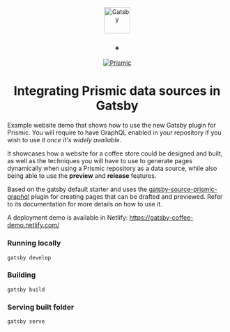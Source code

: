 
<div align="center">
  <a href="https://www.gatsbyjs.org">
    <img alt="Gatsby" src="https://www.gatsbyjs.org/monogram.svg" width="60" />
  </a>
  <h3><strong>+</strong></h3>
  <a href="https://prismic.io">
    <img alt="Prismic" src="https://prismic.io/website-assets/images/logo-dark.svg">
  </a>
</div>
<h1 align="center">
  Integrating Prismic data sources in Gatsby
</h1>

Example website demo that shows how to use the new Gatsby plugin for Prismic. You will require to have GraphQL enabled in your repository if you wish to use it _once it's widely available_.

It showcases how a website for a coffee store could be designed and built, as well as the techniques you will have to use to generate pages dynamically when using a Prismic repository as a data source, while also being able to use the **preview** and **release** features.

Based on the gatsby default starter and uses the [gatsby-source-prismic-graphql](https://github.com/birkir/gatsby-source-prismic-graphql) plugin for creating pages that can be drafted and previewed. Refer to its documentation for more details on how to use it.

A deployment demo is available in Netlify: https://gatsby-coffee-demo.netlify.com/

### Running locally 
```
gatsby develop
```

### Building

```
gatsby build
```

### Serving built folder
```
gatsby serve
```

